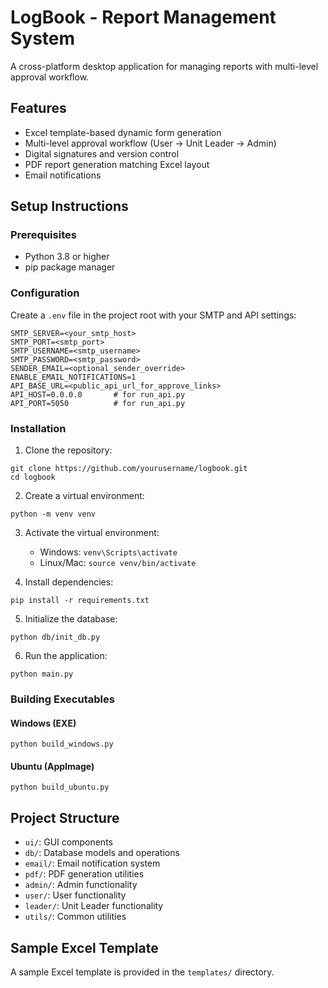 # LogBook - Report Management System

A cross-platform desktop application for managing reports with multi-level approval workflow.

## Features

- Excel template-based dynamic form generation
- Multi-level approval workflow (User → Unit Leader → Admin)
- Digital signatures and version control
- PDF report generation matching Excel layout
- Email notifications

## Setup Instructions

### Prerequisites

- Python 3.8 or higher
- pip package manager

### Configuration
Create a `.env` file in the project root with your SMTP and API settings:
```
SMTP_SERVER=<your_smtp_host>
SMTP_PORT=<smtp_port>
SMTP_USERNAME=<smtp_username>
SMTP_PASSWORD=<smtp_password>
SENDER_EMAIL=<optional_sender_override>
ENABLE_EMAIL_NOTIFICATIONS=1
API_BASE_URL=<public_api_url_for_approve_links>
API_HOST=0.0.0.0       # for run_api.py
API_PORT=5050          # for run_api.py
```

### Installation

1. Clone the repository:
```
git clone https://github.com/yourusername/logbook.git
cd logbook
```

2. Create a virtual environment:
```
python -m venv venv
```

3. Activate the virtual environment:
   - Windows: `venv\Scripts\activate`
   - Linux/Mac: `source venv/bin/activate`

4. Install dependencies:
```
pip install -r requirements.txt
```

5. Initialize the database:
```
python db/init_db.py
```

6. Run the application:
```
python main.py
```

### Building Executables

#### Windows (EXE)
```
python build_windows.py
```

#### Ubuntu (AppImage)
```
python build_ubuntu.py
```

## Project Structure

- `ui/`: GUI components
- `db/`: Database models and operations
- `email/`: Email notification system
- `pdf/`: PDF generation utilities
- `admin/`: Admin functionality
- `user/`: User functionality
- `leader/`: Unit Leader functionality
- `utils/`: Common utilities

## Sample Excel Template

A sample Excel template is provided in the `templates/` directory. 